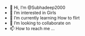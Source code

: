- 👋 Hi, I’m @Subhadeep2000
- 👀 I’m interested in Girls
- 🌱 I’m currently learning How to flirt
- 💞️ I’m looking to collaborate on 
- 📫 How to reach me ...

<!---
Subhadeep2000/Subhadeep2000 is a ✨ special ✨ repository because its `README.md` (this file) appears on your GitHub profile.
You can click the Preview link to take a look at your changes.
--->
